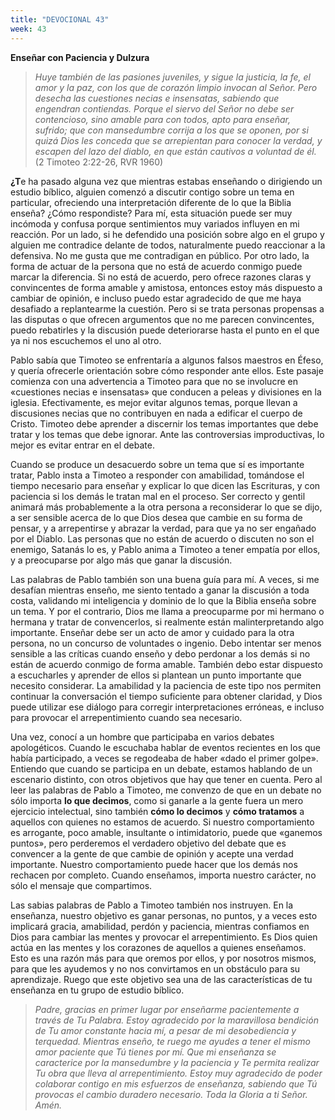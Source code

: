 ```yaml
---
title: "DEVOCIONAL 43"
week: 43
---
```


**Enseñar con Paciencia y Dulzura**

> *Huye también de las pasiones juveniles, y sigue la justicia, la fe,
> el amor y la paz, con los que de corazón limpio invocan al Señor. Pero
> desecha las cuestiones necias e insensatas, sabiendo que engendran
> contiendas. Porque el siervo del Señor no debe ser contencioso, sino
> amable para con todos, apto para enseñar, sufrido; que con mansedumbre
> corrija a los que se oponen, por si quizá Dios les conceda que se
> arrepientan para conocer la verdad, y escapen del lazo del diablo, en
> que están cautivos a voluntad de él.* (2 Timoteo 2:22-26, RVR 1960)

**¿T**e ha pasado alguna vez que mientras estabas enseñando o dirigiendo
un estudio bíblico, alguien comenzó a discutir contigo sobre un tema en
particular, ofreciendo una interpretación diferente de lo que la Biblia
enseña? ¿Cómo respondiste? Para mí, esta situación puede ser muy
incómoda y confusa porque sentimientos muy variados influyen en mi
reacción. Por un lado, si he defendido una posición sobre algo en el
grupo y alguien me contradice delante de todos, naturalmente puedo
reaccionar a la defensiva. No me gusta que me contradigan en público.
Por otro lado, la forma de actuar de la persona que no está de acuerdo
conmigo puede marcar la diferencia. Si no está de acuerdo, pero ofrece
razones claras y convincentes de forma amable y amistosa, entonces estoy
más dispuesto a cambiar de opinión, e incluso puedo estar agradecido de
que me haya desafiado a replantearme la cuestión. Pero si se trata
personas propensas a las disputas o que ofrecen argumentos que no me
parecen convincentes, puedo rebatirles y la discusión puede deteriorarse
hasta el punto en el que ya ni nos escuchemos el uno al otro.

Pablo sabía que Timoteo se enfrentaría a algunos falsos maestros en
Éfeso, y quería ofrecerle orientación sobre cómo responder ante ellos.
Este pasaje comienza con una advertencia a Timoteo para que no se
involucre en «cuestiones necias e insensatas» que conducen a peleas y
divisiones en la iglesia. Efectivamente, es mejor evitar algunos temas,
porque llevan a discusiones necias que no contribuyen en nada a edificar
el cuerpo de Cristo. Timoteo debe aprender a discernir los temas
importantes que debe tratar y los temas que debe ignorar. Ante las
controversias improductivas, lo mejor es evitar entrar en el debate.

Cuando se produce un desacuerdo sobre un tema que sí es importante
tratar, Pablo insta a Timoteo a responder con amabilidad, tomándose el
tiempo necesario para enseñar y explicar lo que dicen las Escrituras, y
con paciencia si los demás le tratan mal en el proceso. Ser correcto y
gentil animará más probablemente a la otra persona a reconsiderar lo que
se dijo, a ser sensible acerca de lo que Dios desea que cambie en su
forma de pensar, y a arrepentirse y abrazar la verdad, para que ya no
ser engañado por el Diablo. Las personas que no están de acuerdo o
discuten no son el enemigo, Satanás lo es, y Pablo anima a Timoteo a
tener empatía por ellos, y a preocuparse por algo más que ganar la
discusión.

Las palabras de Pablo también son una buena guía para mí. A veces, si me
desafían mientras enseño, me siento tentado a ganar la discusión a toda
costa, validando mi inteligencia y dominio de lo que la Biblia enseña
sobre un tema. Y por el contrario, Dios me llama a preocuparme por mi
hermano o hermana y tratar de convencerlos, si realmente están
malinterpretando algo importante. Enseñar debe ser un acto de amor y
cuidado para la otra persona, no un concurso de voluntades o ingenio.
Debo intentar ser menos sensible a las críticas cuando enseño y debo
perdonar a los demás si no están de acuerdo conmigo de forma amable.
También debo estar dispuesto a escucharles y aprender de ellos si
plantean un punto importante que necesito considerar. La amabilidad y la
paciencia de este tipo nos permiten continuar la conversación el tiempo
suficiente para obtener claridad, y Dios puede utilizar ese diálogo para
corregir interpretaciones erróneas, e incluso para provocar el
arrepentimiento cuando sea necesario.

Una vez, conocí a un hombre que participaba en varios debates
apologéticos. Cuando le escuchaba hablar de eventos recientes en los que
había participado, a veces se regodeaba de haber «dado el primer golpe».
Entiendo que cuando se participa en un debate, estamos hablando de un
escenario distinto, con otros objetivos que hay que tener en cuenta.
Pero al leer las palabras de Pablo a Timoteo, me convenzo de que en un
debate no sólo importa **lo que decimos**, como si ganarle a la gente
fuera un mero ejercicio intelectual, sino también **cómo lo decimos** y
**cómo tratamos** a aquellos con quienes no estamos de acuerdo. Si
nuestro comportamiento es arrogante, poco amable, insultante o
intimidatorio, puede que «ganemos puntos», pero perderemos el verdadero
objetivo del debate que es convencer a la gente de que cambie de opinión
y acepte una verdad importante. Nuestro comportamiento puede hacer que
los demás nos rechacen por completo. Cuando enseñamos, importa nuestro
carácter, no sólo el mensaje que compartimos.

Las sabias palabras de Pablo a Timoteo también nos instruyen. En la
enseñanza, nuestro objetivo es ganar personas, no puntos, y a veces esto
implicará gracia, amabilidad, perdón y paciencia, mientras confiamos en
Dios para cambiar las mentes y provocar el arrepentimiento. Es Dios
quien actúa en las mentes y los corazones de aquellos a quienes
enseñamos. Esto es una razón más para que oremos por ellos, y por
nosotros mismos, para que les ayudemos y no nos convirtamos en un
obstáculo para su aprendizaje. Ruego que este objetivo sea una de las
características de tu enseñanza en tu grupo de estudio bíblico.

> *Padre, gracias en primer lugar por enseñarme pacientemente a través
> de Tu Palabra. Estoy agradecido por la maravillosa bendición de Tu
> amor constante hacia mí, a pesar de mi desobediencia y terquedad.
> Mientras enseño, te ruego me ayudes a tener el mismo amor paciente que
> Tú tienes por mí. Que mi enseñanza se caracterice por la mansedumbre y
> la paciencia y Te permita realizar Tu obra que lleva al
> arrepentimiento. Estoy muy agradecido de poder colaborar contigo en
> mis esfuerzos de enseñanza, sabiendo que Tú provocas el cambio
> duradero necesario. Toda la Gloria a ti Señor. Amén.*
